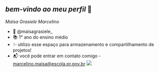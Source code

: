 ## _bem-vindo ao meu perfil_ 💙

*Maísa Grasiele Marcelino*
- 📸 @maisagrasiele_
- 📚 1° ano do ensino médio
- ✨ utilizo esse espaço para armazenamento e compartilhamento de projetos!
- 📬 você pode entrar em contato comigo - marcelino.maisa@escola.pr.gov.br
![](![image](https://github.com/user-attachments/assets/5600c48d-b424-4078-b9b6-365efe72a888)
)
